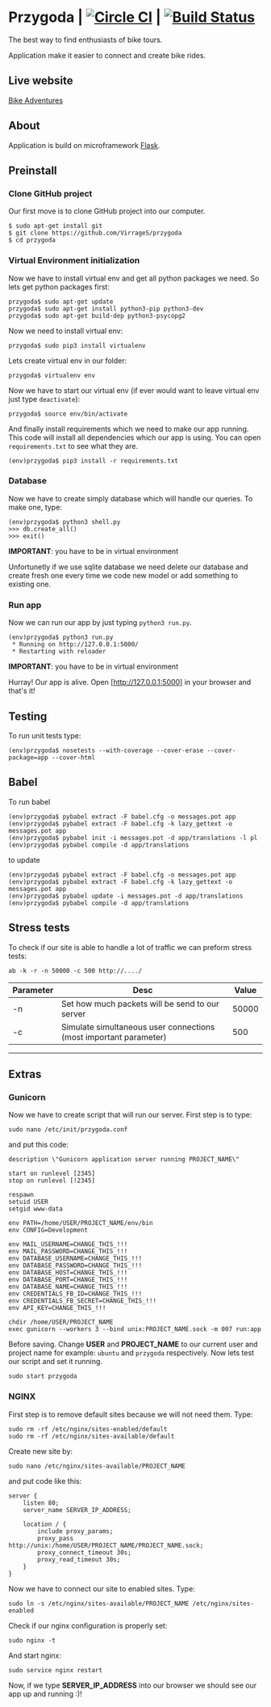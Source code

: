 # Przygoda | [![Circle CI](https://circleci.com/gh/VirrageS/przygoda.svg?style=shield&&circle-token=bbdd9a0c1379c15241b877d9678c64538730b6d5)](https://circleci.com/gh/VirrageS/przygoda) | [![Build Status](https://travis-ci.org/VirrageS/przygoda.svg?branch=master)](https://travis-ci.org/VirrageS/przygoda)

The best way to find enthusiasts of bike tours.

Application make it easier to connect and create bike rides.

## Live website

[Bike Adventures](http://www.sportoweprzygody.pl)

## About

Application is build on microframework [Flask](https://github.com/mitsuhiko/flask).

## Preinstall

### Clone GitHub project

Our first move is to clone GitHub project into our computer.

	$ sudo apt-get install git
	$ git clone https://github.com/VirrageS/przygoda
	$ cd przygoda

### Virtual Environment initialization

Now we have to install virtual env and get all python packages we need.
So lets get python packages first:

	przygoda$ sudo apt-get update
	przygoda$ sudo apt-get install python3-pip python3-dev
	przygoda$ sudo apt-get build-dep python3-psycopg2

Now we need to install virtual env:

	przygoda$ sudo pip3 install virtualenv

Lets create virtual env in our folder:

	przygoda$ virtualenv env

Now we have to start our virtual env (if ever would want to leave virtual env just type `deactivate`):

	przygoda$ source env/bin/activate

And finally install requirements which we need to make our app running.
This code will install all dependencies which our app is using. You can open `requirements.txt` to see what they are.

	(env)przygoda$ pip3 install -r requirements.txt

### Database

Now we have to create simply database which will handle our queries.
To make one, type:

	(env)przygoda$ python3 shell.py
	>>> db.create_all()
	>>> exit()

**IMPORTANT**: you have to be in virtual environment

Unfortunetly if we use sqlite database we need delete our database and
create fresh one every time we code new model or add something to existing one.

### Run app

Now we can run our app by just typing `python3 run.py`.

	(env)przygoda$ python3 run.py
	 * Running on http://127.0.0.1:5000/
	 * Restarting with reloader

**IMPORTANT**: you have to be in virtual environment

Hurray! Our app is alive. Open [http://127.0.0.1:5000] in your browser and that's it!

## Testing

To run unit tests type:

	(env)przygoda$ nosetests --with-coverage --cover-erase --cover-package=app --cover-html

## Babel

To run babel

	(env)przygoda$ pybabel extract -F babel.cfg -o messages.pot app
	(env)przygoda$ pybabel extract -F babel.cfg -k lazy_gettext -o messages.pot app
	(env)przygoda$ pybabel init -i messages.pot -d app/translations -l pl
	(env)przygoda$ pybabel compile -d app/translations

to update

	(env)przygoda$ pybabel extract -F babel.cfg -o messages.pot app
	(env)przygoda$ pybabel extract -F babel.cfg -k lazy_gettext -o messages.pot app
	(env)przygoda$ pybabel update -i messages.pot -d app/translations
	(env)przygoda$ pybabel compile -d app/translations

## Stress tests

To check if our site is able to handle a lot of traffic we can preform stress tests:

	ab -k -r -n 50000 -c 500 http://..../

Parameter | Desc | Value
--- | --- | ---
-n | Set how much packets will be send to our server | 50000
-c | Simulate simultaneous user connections (most important parameter) | 500

---

## Extras

### Gunicorn

Now we have to create script that will run our server. First step is to type:

	sudo nano /etc/init/przygoda.conf

and put this code:

```
description \"Gunicorn application server running PROJECT_NAME\"

start on runlevel [2345]
stop on runlevel [!2345]

respawn
setuid USER
setgid www-data

env PATH=/home/USER/PROJECT_NAME/env/bin
env CONFIG=Development

env MAIL_USERNAME=CHANGE_THIS_!!!
env MAIL_PASSWORD=CHANGE_THIS_!!!
env DATABASE_USERNAME=CHANGE_THIS_!!!
env DATABASE_PASSWORD=CHANGE_THIS_!!!
env DATABASE_HOST=CHANGE_THIS_!!!
env DATABASE_PORT=CHANGE_THIS_!!!
env DATABASE_NAME=CHANGE_THIS_!!!
env CREDENTIALS_FB_ID=CHANGE_THIS_!!!
env CREDENTIALS_FB_SECRET=CHANGE_THIS_!!!
env API_KEY=CHANGE_THIS_!!!

chdir /home/USER/PROJECT_NAME
exec gunicorn --workers 3 --bind unix:PROJECT_NAME.sock -m 007 run:app
```

Before saving. Change **USER** and **PROJECT_NAME** to our current user and project name
for example: `ubuntu` and `przygoda` respectively.
Now lets test our script and set it running.

	sudo start przygoda

### NGINX

First step is to remove default sites because we will not need them. Type:

	sudo rm -rf /etc/nginx/sites-enabled/default
	sudo rm -rf /etc/nginx/sites-available/default

Create new site by:

	sudo nano /etc/nginx/sites-available/PROJECT_NAME

and put code like this:

```
server {
    listen 80;
    server_name SERVER_IP_ADDRESS;

    location / {
        include proxy_params;
        proxy_pass http://unix:/home/USER/PROJECT_NAME/PROJECT_NAME.sock;
        proxy_connect_timeout 30s;
        proxy_read_timeout 30s;
    }
}
```

Now we have to connect our site to enabled sites. Type:

	sudo ln -s /etc/nginx/sites-available/PROJECT_NAME /etc/nginx/sites-enabled

Check if our nginx configuration is properly set:

	sudo nginx -t

And start nginx:

	sudo service nginx restart

Now, if we type **SERVER_IP_ADDRESS** into our browser we should see our app up and running :)!
